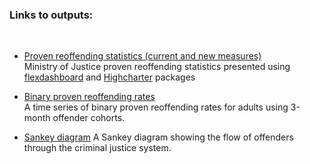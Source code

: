 
### Links to outputs:  

<br>

*   [Proven reoffending statistics (current and new measures)](http://rpubs.com/pracademic/proven_reoffending_statistics)   
Ministry of Justice proven reoffending statistics presented using [flexdashboard](http://rmarkdown.rstudio.com/flexdashboard/) and [Highcharter](http://jkunst.com/highcharter/index.html) packages

*   [Binary proven reoffending rates](http://rpubs.com/pracademic/binary_reoffending)   
A time series of binary proven reoffending rates for adults using 3-month offender cohorts.

* [Sankey diagram](http://rpubs.com/pracademic/sankey)
A Sankey diagram showing the flow of offenders through the criminal justice system.
